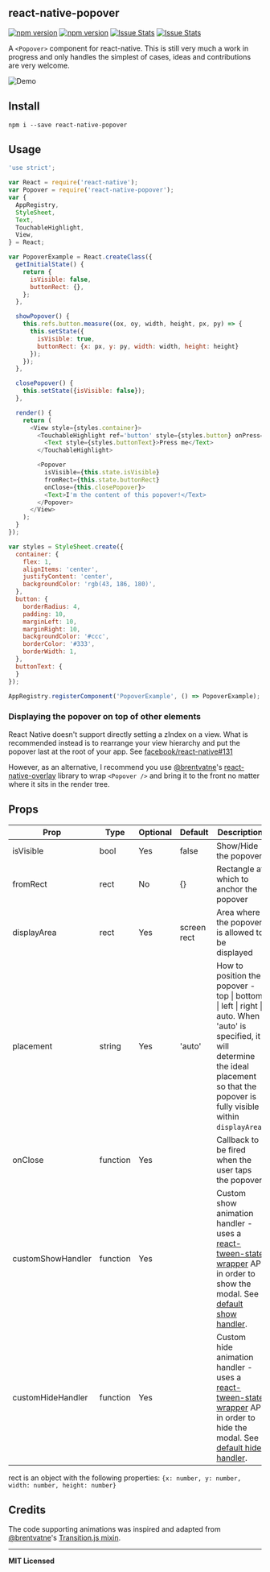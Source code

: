 ## react-native-popover

[![npm version](http://img.shields.io/npm/v/react-native-popover.svg?style=flat-square)](https://npmjs.org/package/react-native-popover "View this project on npm")
[![npm version](http://img.shields.io/npm/dm/react-native-popover.svg?style=flat-square)](https://npmjs.org/package/react-native-popover "View this project on npm")
[![Issue Stats](http://issuestats.com/github/jeanregisser/react-native-popover/badge/pr?style=flat-square)](https://github.com/jeanregisser/react-native-popover/pulls?q=is%3Apr+is%3Aclosed)
[![Issue Stats](http://issuestats.com/github/jeanregisser/react-native-popover/badge/issue?style=flat-square)](https://github.com/jeanregisser/react-native-popover/issues?q=is%3Aissue+is%3Aclosed)

A `<Popover>` component for react-native. This is still very much a work
in progress and only handles the simplest of cases, ideas and
contributions are very welcome.

![Demo](https://raw.githubusercontent.com/jeanregisser/react-native-popover/master/Screenshots/animated.gif)

## Install

```shell
npm i --save react-native-popover
```

## Usage

```javascript
'use strict';

var React = require('react-native');
var Popover = require('react-native-popover');
var {
  AppRegistry,
  StyleSheet,
  Text,
  TouchableHighlight,
  View,
} = React;

var PopoverExample = React.createClass({
  getInitialState() {
    return {
      isVisible: false,
      buttonRect: {},
    };
  },

  showPopover() {
    this.refs.button.measure((ox, oy, width, height, px, py) => {
      this.setState({
        isVisible: true,
        buttonRect: {x: px, y: py, width: width, height: height}
      });
    });
  },

  closePopover() {
    this.setState({isVisible: false});
  },

  render() {
    return (
      <View style={styles.container}>
        <TouchableHighlight ref='button' style={styles.button} onPress={this.showPopover}>
          <Text style={styles.buttonText}>Press me</Text>
        </TouchableHighlight>

        <Popover
          isVisible={this.state.isVisible}
          fromRect={this.state.buttonRect}
          onClose={this.closePopover}>
          <Text>I'm the content of this popover!</Text>
        </Popover>
      </View>
    );
  }
});

var styles = StyleSheet.create({
  container: {
    flex: 1,
    alignItems: 'center',
    justifyContent: 'center',
    backgroundColor: 'rgb(43, 186, 180)',
  },
  button: {
    borderRadius: 4,
    padding: 10,
    marginLeft: 10,
    marginRight: 10,
    backgroundColor: '#ccc',
    borderColor: '#333',
    borderWidth: 1,
  },
  buttonText: {
  }
});

AppRegistry.registerComponent('PopoverExample', () => PopoverExample);
```

### Displaying the popover on top of other elements

React Native doesn't support directly setting a zIndex on a view.
What is recommended instead is to rearrange your view hierarchy and put the popover last at the root of your app.
See [facebook/react-native#131](https://github.com/facebook/react-native/issues/131#issuecomment-77764928)

However, as an alternative, I recommend you use [@brentvatne](https://github.com/brentvatne)'s [react-native-overlay](https://github.com/brentvatne/react-native-overlay) library to wrap `<Popover />` and bring it to the front no matter where it sits in the render tree.

## Props

Prop              | Type     | Optional | Default     | Description
----------------- | -------- | -------- | ----------- | -----------
isVisible         | bool     | Yes      | false       | Show/Hide the popover
fromRect          | rect     | No       | {}          | Rectangle at which to anchor the popover
displayArea       | rect     | Yes      | screen rect | Area where the popover is allowed to be displayed
placement         | string   | Yes      | 'auto'      | How to position the popover - top &#124; bottom &#124; left &#124; right &#124; auto. When 'auto' is specified, it will determine the ideal placement so that the popover is fully visible within `displayArea`.
onClose           | function | Yes      |             | Callback to be fired when the user taps the popover
customShowHandler | function | Yes      |             | Custom show animation handler - uses a [react-tween-state wrapper](https://github.com/jeanregisser/react-native-popover/blob/master/Transition.js) API in order to show the modal. See [default show handler](https://github.com/jeanregisser/react-native-popover/blob/754a87b0befccfe534774f3166765732a99bfddf/Popover.js#L185-L192).
customHideHandler | function | Yes      |             | Custom hide animation handler - uses a [react-tween-state wrapper](https://github.com/jeanregisser/react-native-popover/blob/master/Transition.js) API in order to hide the modal. See [default hide handler](https://github.com/jeanregisser/react-native-popover/blob/754a87b0befccfe534774f3166765732a99bfddf/Popover.js#L193-L200).

rect is an object with the following properties: `{x: number, y: number, width: number, height: number}`

## Credits

The code supporting animations was inspired and adapted from [@brentvatne](https://github.com/brentvatne)'s [Transition.js mixin](https://github.com/brentvatne/react-native-modal/blob/8020a920e7f08a0f1acd6ce897fe888fa39a51bf/Transitions.js).

---

**MIT Licensed**